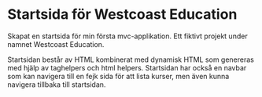 # Startsida för Westcoast Education

Skapat en startsida för min första mvc-applikation. Ett fiktivt projekt under namnet Westcoast Education.

Startsidan består av HTML kombinerat med dynamisk HTML som genereras med hjälp av taghelpers och html helpers. Startsidan har också en navbar som kan navigera till en fejk sida för att lista kurser, men även kunna navigera tillbaka till startsidan.
